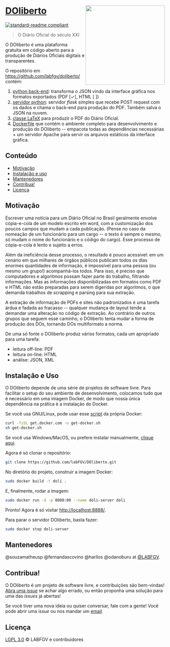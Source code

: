 # [DOliberto](https://labfgv.github.io/DOliberto) <img src="https://github.com/labFGV/DOliberto/blob/gh-pages/images/logo-doli.jpeg" width="250" align="right"/>

[![standard-readme compliant](https://img.shields.io/badge/readme%20style-standard-brightgreen.svg?style=flat-square)](https://github.com/RichardLitt/standard-readme)

> O Diário Oficial do século XXI

O DOliberto é uma plataforma gratuita em código aberto para a produção
de Diários Oficiais digitais e transparentes.

O repositório em https://github.com/labfgv/doliberto/ contém:

1. [python back-end](src/doli.py): transforma o JSON vindo da
   interface gráfica nos formatos exportados (PDF [✓], HTML [ ])
2. [servidor python](src/main.py): servidor *flask* simples que recebe
   POST request com os dados e chama o back-end para produção do
   PDF. Também salva o JSON na nuvem.
3. [classe LaTeX](latex/doliberto.cls) para produzir o PDF do Diário
   Oficial.
4. [Dockerfile](Dockerfile) que contém o ambiente completo para
   desenvolvimento e produção do DOliberto -- empacota todas as
   dependências necessárias + um servidor Apache para servir os
   arquivos estáticos da interface gráfica.

## Conteúdo

- [Motivação](#motivação)
- [Instalação e uso](#instalação-e-uso)
- [Mantenedores](#mantenedores)
- [Contribua!](#contribua)
- [Licença](#licença)


## Motivação

Escrever uma notícia para um Diário Oficial no Brasil geralmente
envolve cópia-e-cola de um modelo escrito em word, com a customização
dos poucos campos que mudam a cada publicação. (Pense no caso da
nomeação de um funcionário para um cargo -- o texto é sempre o mesmo,
só mudam o nome do funcionário e o código do cargo). Esse processo de
cópia-e-cola é lento e sujeito a erros. 

Além da ineficiência desse processo, o resultado é pouco acessível: em
um cenário em que milhares de órgãos públicos publicam todos os dias
enormes quantidades de informação, é impossível para uma pessoa (ou
mesmo um grupo!) acompanhá-los todos. Para isso, é preciso que
computadores e algoritmos possam fazer parte do trabalho, filtrando
informações. Mas as informações disponibilizadas em formatos como PDF
e HTML não estão preparadas para serem digeridas por algoritmos, o que
demanda trabalhos de scrapping e parsing para sua extração.

A extração de informação de PDFs e sites não padronizados é uma tarefa
árdua e fadada ao fracasso -- qualquer mudança de layout tende a
demandar uma alteração no código de extração. Ao contrário de outros
grupos que seguem esse caminho, o DOliberto tenta mudar a forma de
produção dos DOs, tornando DOs multiformato a norma. 

De uma só fonte o DOliberto produz vários formatos, cada um apropriado
para uma tarefa:

- leitura off-line: PDF
- leitura on-line: HTML
- análise: JSON, XML

## Instalação e Uso

O DOliberto depende de uma série de projetos de software livre. Para
facilitar o setup do seu ambiente de desenvolvimento, colocamos tudo
que é necessário em uma imagem Docker, de modo que nossa única
dependência na prática é a instalação do Docker.

Se você usa GNU/Linux, pode usar esse
[script](https://github.com/docker/docker-install) da própria Docker:

```sh
curl -fsSL get.docker.com -o get-docker.sh
sh get-docker.sh
```

Se você usa Windows/MacOS, ou prefere instalar manualmente, [clique
aqui](https://docs.docker.com/engine/installation/).

Agora é só clonar o repositório:
```sh
git clone https://github.com/labFGV/DOliberto.git
```

No diretório do projeto, construir a imagem Docker:
```sh
sudo docker build -t doli .
```

E, finalmente, rodar a imagem:

```sh
sudo docker run -d -p 8080:80 --name doli-server doli
```

Pronto! Agora é só visitar [http://localhost:8888/]().

Para parar o servidor DOliberto, basta fazer:

```sh
sudo docker stop doli-server
```

## Mantenedores

@souzamatheusp @fernandascovino @harllos @odanoburu at
[@LABFGV](https://github.com/LABFGV).

## Contribua!

O DOliberto é um projeto de software livre, e contribuições são
bem-vindas! [Abra uma
*issue*](https://github.com/labfgv/DOliberto/issues/new) se achar algo
errado, ou então proponha uma solução para uma das *issues* já
abertas!

Se você tiver uma nova ideia ou quiser conversar, fale com a gente!
Você pode abrir uma *issue* ou nos mandar um
[email](mailto:labfgv+doliberto@gmail.com).

## Licença

[LGPL 3.0](LICENSE) © LABFGV e contribuidores

